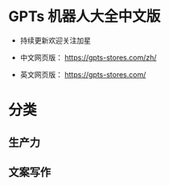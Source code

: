 # GPTs 机器人大全中文版

- 持续更新欢迎关注加星

- 中文网页版： https://gpts-stores.com/zh/
- 英文网页版： https://gpts-stores.com/

# 分类

## 生产力
## 文案写作
